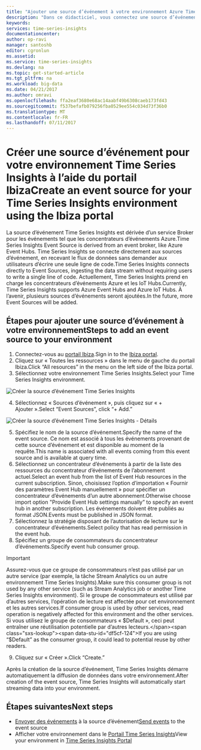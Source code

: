 ```yaml
---
title: "Ajouter une source d’événement à votre environnement Azure Time Series Insights | Microsoft Docs"
description: "Dans ce didacticiel, vous connectez une source d’événement à votre environnement Time Series Insights"
keywords: 
services: time-series-insights
documentationcenter: 
author: op-ravi
manager: santoshb
editor: cgronlun
ms.assetid: 
ms.service: time-series-insights
ms.devlang: na
ms.topic: get-started-article
ms.tgt_pltfrm: na
ms.workload: big-data
ms.date: 04/21/2017
ms.author: omravi
ms.openlocfilehash: ffa2eaf3680e68ac14aabf49b6308caeb173fd43
ms.sourcegitcommit: f537befafb079256fba0529ee554c034d73f36b0
ms.translationtype: MT
ms.contentlocale: fr-FR
ms.lasthandoff: 07/11/2017
---
```

# <a name="create-an-event-source-for-your-time-series-insights-environment-using-the-ibiza-portal"></a><span data-ttu-id="df5cf-103">Créer une source d’événement pour votre environnement Time Series Insights à l’aide du portail Ibiza</span><span class="sxs-lookup"><span data-stu-id="df5cf-103">Create an event source for your Time Series Insights environment using the Ibiza portal</span></span>

<span data-ttu-id="df5cf-104">La source d’événement Time Series Insights est dérivée d’un service Broker pour les événements tel que les concentrateurs d’événements Azure.</span><span class="sxs-lookup"><span data-stu-id="df5cf-104">Time Series Insights Event Source is derived from an event broker, like Azure Event Hubs.</span></span> <span data-ttu-id="df5cf-105">Time Series Insights se connecte directement aux sources d’événement, en recevant le flux de données sans demander aux utilisateurs d’écrire une seule ligne de code.</span><span class="sxs-lookup"><span data-stu-id="df5cf-105">Time Series Insights connects directly to Event Sources, ingesting the data stream without requiring users to write a single line of code.</span></span> <span data-ttu-id="df5cf-106">Actuellement, Time Series Insights prend en charge les concentrateurs d’événements Azure et les IoT Hubs.</span><span class="sxs-lookup"><span data-stu-id="df5cf-106">Currently, Time Series Insights supports Azure Event Hubs and Azure IoT Hubs.</span></span> <span data-ttu-id="df5cf-107">À l’avenir, plusieurs sources d’événements seront ajoutées.</span><span class="sxs-lookup"><span data-stu-id="df5cf-107">In the future, more Event Sources will be added.</span></span>

## <a name="steps-to-add-an-event-source-to-your-environment"></a><span data-ttu-id="df5cf-108">Étapes pour ajouter une source d’événement à votre environnement</span><span class="sxs-lookup"><span data-stu-id="df5cf-108">Steps to add an event source to your environment</span></span>

1.  <span data-ttu-id="df5cf-109">Connectez-vous au [portail Ibiza](https://portal.azure.com).</span><span class="sxs-lookup"><span data-stu-id="df5cf-109">Sign in to the [Ibiza portal](https://portal.azure.com).</span></span>
2.  <span data-ttu-id="df5cf-110">Cliquez sur « Toutes les ressources » dans le menu de gauche du portail Ibiza.</span><span class="sxs-lookup"><span data-stu-id="df5cf-110">Click “All resources” in the menu on the left side of the Ibiza portal.</span></span>
3.  <span data-ttu-id="df5cf-111">Sélectionnez votre environnement Time Series Insights.</span><span class="sxs-lookup"><span data-stu-id="df5cf-111">Select your Time Series Insights environment.</span></span>

  ![Créer la source d’événement Time Series Insights](media/add-event-source/getstarted-create-event-source-1.png)

4.  <span data-ttu-id="df5cf-113">Sélectionnez « Sources d’événement », puis cliquez sur « + Ajouter ».</span><span class="sxs-lookup"><span data-stu-id="df5cf-113">Select “Event Sources”, click “+ Add.”</span></span>

  ![Créer la source d’événement Time Series Insights - Détails](media/add-event-source/getstarted-create-event-source-2.png)

5.  <span data-ttu-id="df5cf-115">Spécifiez le nom de la source d’événement.</span><span class="sxs-lookup"><span data-stu-id="df5cf-115">Specify the name of the event source.</span></span> <span data-ttu-id="df5cf-116">Ce nom est associé à tous les événements provenant de cette source d’événement et est disponible au moment de la requête.</span><span class="sxs-lookup"><span data-stu-id="df5cf-116">This name is associated with all events coming from this event source and is available at query time.</span></span>
6.  <span data-ttu-id="df5cf-117">Sélectionnez un concentrateur d’événements à partir de la liste des ressources du concentrateur d’événements de l’abonnement actuel.</span><span class="sxs-lookup"><span data-stu-id="df5cf-117">Select an event hub from the list of Event Hub resources in the current subscription.</span></span> <span data-ttu-id="df5cf-118">Sinon, choisissez l’option d’importation « Fournir des paramètres Event Hub manuellement » pour spécifier un concentrateur d’événements d’un autre abonnement.</span><span class="sxs-lookup"><span data-stu-id="df5cf-118">Otherwise choose import option "Provide Event Hub settings manually” to specify an event hub in another subscription.</span></span> <span data-ttu-id="df5cf-119">Les événements doivent être publiés au format JSON.</span><span class="sxs-lookup"><span data-stu-id="df5cf-119">Events must be published in JSON format.</span></span>
7.  <span data-ttu-id="df5cf-120">Sélectionnez la stratégie disposant de l’autorisation de lecture sur le concentrateur d’événements.</span><span class="sxs-lookup"><span data-stu-id="df5cf-120">Select policy that has read permission in the event hub.</span></span>
8.  <span data-ttu-id="df5cf-121">Spécifiez un groupe de consommateurs du concentrateur d’événements.</span><span class="sxs-lookup"><span data-stu-id="df5cf-121">Specify event hub consumer group.</span></span>

  > [!IMPORTANT]
  > <span data-ttu-id="df5cf-122">Assurez-vous que ce groupe de consommateurs n’est pas utilisé par un autre service (par exemple, la tâche Stream Analytics ou un autre environnement Time Series Insights).</span><span class="sxs-lookup"><span data-stu-id="df5cf-122">Make sure this consumer group is not used by any other service (such as Stream Analytics job or another Time Series Insights environment).</span></span> <span data-ttu-id="df5cf-123">Si le groupe de consommateurs est utilisé par d’autres services, l’opération de lecture est affectée pour cet environnement et les autres services.</span><span class="sxs-lookup"><span data-stu-id="df5cf-123">If consumer group is used by other services, read operation is negatively affected for this environment and the other services.</span></span> <span data-ttu-id="df5cf-124">Si vous utilisez le groupe de consommateurs « $Default », ceci peut entraîner une réutilisation potentielle par d’autres lecteurs.</span><span class="sxs-lookup"><span data-stu-id="df5cf-124">If you are using “$Default” as the consumer group, it could lead to potential reuse by other readers.</span></span>

9.  <span data-ttu-id="df5cf-125">Cliquez sur « Créer ».</span><span class="sxs-lookup"><span data-stu-id="df5cf-125">Click “Create.”</span></span>

<span data-ttu-id="df5cf-126">Après la création de la source d’événement, Time Series Insights démarre automatiquement la diffusion de données dans votre environnement.</span><span class="sxs-lookup"><span data-stu-id="df5cf-126">After creation of the event source, Time Series Insights will automatically start streaming data into your environment.</span></span>

## <a name="next-steps"></a><span data-ttu-id="df5cf-127">Étapes suivantes</span><span class="sxs-lookup"><span data-stu-id="df5cf-127">Next steps</span></span>

* <span data-ttu-id="df5cf-128">[Envoyer des événements](time-series-insights-send-events.md) à la source d’événement</span><span class="sxs-lookup"><span data-stu-id="df5cf-128">[Send events](time-series-insights-send-events.md) to the event source</span></span>
* <span data-ttu-id="df5cf-129">Afficher votre environnement dans le [Portail Time Series Insights](https://insights.timeseries.azure.com)</span><span class="sxs-lookup"><span data-stu-id="df5cf-129">View your environment in [Time Series Insights Portal](https://insights.timeseries.azure.com)</span></span>
